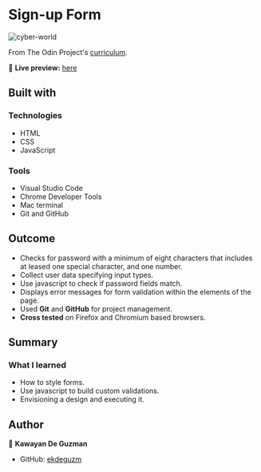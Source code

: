 # Sign-up Form

![cyber-world](https://user-images.githubusercontent.com/35510088/194231052-3087d055-ae65-48d9-b1e9-4abd27997aa1.gif)

From The Odin Project's [curriculum](https://www.theodinproject.com/lessons/node-path-intermediate-html-and-css-sign-up-form).

🔗 **Live preview:** [here](https://ekdeguzm.github.io/sign_up_form/)

## Built with

### Technologies

* HTML
* CSS
* JavaScript

### Tools

* Visual Studio Code
* Chrome Developer Tools
* Mac terminal
* Git and GitHub

## Outcome

* Checks for password with a minimum of eight characters that includes at leased one special character, and one number.
* Collect user data specifying input types.
* Use javascript to check if password fields match.
* Displays error messages for form validation within the elements of the page.
* Used **Git** and **GitHub** for project management.
* **Cross tested** on Firefox and Chromium based browsers.

## Summary

### What I learned

* How to style forms.
* Use javascript to build custom validations.
* Envisioning a design and executing it.

## Author

👤 **Kawayan De Guzman**
* GitHub: [ekdeguzm](https://github.com/ekdeguzm)
